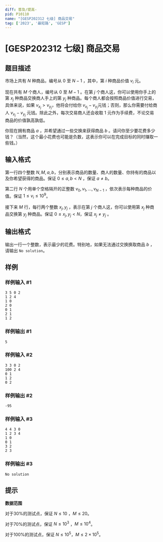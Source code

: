 ```yaml
---
diff: 普及/提高-
pid: P10110
name: "[GESP202312 七级] 商品交易"
tag: ['2023', '最短路', 'GESP']
---
```

# [GESP202312 七级] 商品交易
## 题目描述

市场上共有 $N$ 种商品，编号从 $0$ 至 $N-1$ ，其中，第 $i$ 种商品价值 $v_i$ 元。

现在共有 $M$ 个商人，编号从 $0$ 至 $M-1$ 。在第 $j$ 个商人这，你可以使用你手上的第 $x_j$ 种商品交换商人手上的第 $y_j$ 种商品。每个商人都会按照商品价值进行交易，具体来说，如果 $v_{x_j}>v_{y_j}$，他将会付给你 $v_{x_j}-v_{y_j}$元钱；否则，那么你需要付给商人 $v_{x_j}-v_{y_j}$ 元钱。除此之外，每次交易商人还会收取 $1$ 元作为手续费，不论交易商品的价值孰高孰低。

你现在拥有商品 $a$ ，并希望通过一些交换来获得商品 $b$ 。请问你至少要花费多少钱？（当然，这个最小花费也可能是负数，这表示你可以在完成目标的同时赚取一些钱。）
## 输入格式

第一行四个整数 $N , M , a , b$，分别表示商品的数量、商人的数量、你持有的商品以及你希望获得的商品。保证 $0 \le a,b < N$ ，保证 $a \ne b$。

第二行 $N$ 个用单个空格隔开的正整数 $v_0,v_1,…,v_{N-1}$ ，依次表示每种商品的价值。保证 $1≤v_i≤10^9$。

接下来 $M$ 行，每行两个整数 $x_j,y_j$ ，表示在第 $j$ 个商人这，你可以使用第 $x_j$ 种商品交换第 $y_j$ 种商品。保证 $0≤x_j,y_j<N$，保证 $x_j≠y_j$ 。
## 输出格式

输出一行一个整数，表示最少的花费。特别地，如果无法通过交换换取商品 $b$ ，请输出 `No solution`。
## 样例

### 样例输入 #1
```
3 5 0 2
1 2 4
1 0
2 0
0 1
2 1
1 2
```
### 样例输出 #1
```
5
```
### 样例输入 #2
```
3 3 0 2
100 2 4
0 1
1 2
0 2
```
### 样例输出 #2
```
-95
```
### 样例输入 #3
```
4 4 3 0
1 2 3 4
1 0
0 1
3 2
2 3
```
### 样例输出 #3
```
No solution
```
## 提示

**数据范围**

对于30%的测试点，保证 $N ≤ 10$ ，$M ≤ 20$。

对于70%的测试点，保证 $N ≤10^3$ ，$M≤10^4$。

对于100%的测试点，保证 $N≤10^5$，$M≤2×10^5$。
